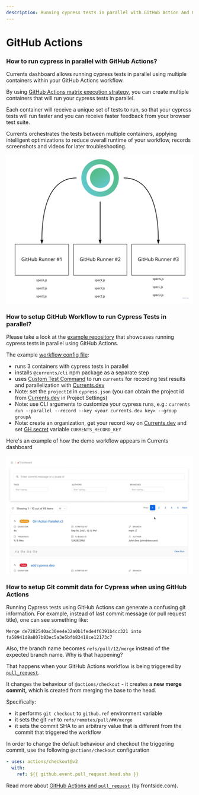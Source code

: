 ```yaml
---
description: Running cypress tests in parallel with GitHub Action and Currents dashboard
---
```


# GitHub Actions

### How to run cypress in parallel with GitHub Actions?

Currents dashboard allows running cypress tests in parallel using multiple containers within your GitHub Actions workflow.

By using [GitHub Actions matrix execution strategy](https://docs.github.com/en/actions/using-workflows/workflow-syntax-for-github-actions#jobsjob\_idstrategymatrix), you can create multiple containers that will run your cypress tests in parallel.

Each container will receive a unique set of tests to run, so that your cypress tests will run faster and you can receive faster feedback from your browser test suite.

Currents orchestrates the tests between multiple containers, applying intelligent optimizations to reduce overall runtime of your workflow, records screenshots and videos for later troubleshooting.

![Cypress Tests Parallelization with Github Actions](<../.gitbook/assets/Cypress-Parallelization-github-actions (1).jpg>)

### How to setup GitHub Workflow to run Cypress Tests in parallel?

Please take a look at the [example repository](https://github.com/currents-dev/gh-actions-example) that showcases running cypress tests in parallel using GitHub Actions.

The example [workflow config file](https://github.com/currents-dev/gh-actions-example/blob/main/.github/workflows/currents.yml):

* runs 3 containers with cypress tests in parallel
* installs `@currents/cli` npm package as a separate step
* uses [Custom Test Command](https://github.com/cypress-io/github-action#custom-test-command) to run `currents` for recording test results and parallelization with [Currents.dev](https://currents.dev)
* Note: set the `projectId` in `cypress.json` (you can obtain the project id from [Currents.dev](https://app.currents.dev) in Project Settings)
* Note: use CLI arguments to customize your cypress runs, e.g.: `currents run --parallel --record --key <your currents.dev key> --group groupA`
* Note: create an organization, get your record key on [Currents.dev](https://app.currents.dev) and set [GH secret](https://docs.github.com/en/actions/reference/encrypted-secrets) variable `CURRENTS_RECORD_KEY`

Here's an example of how the demo workflow appears in Currents dashboard

![Running Cypress tests in parallel - Currents dashboard](../.gitbook/assets/github-actions-cypress-parallel-execution.gif)

### How to setup Git commit data for Cypress when using GitHub Actions

Running Cypress tests using GitHub Actions can generate a confusing git information. For example, instead of last commit message (or pull request title), one can see something like:

```
Merge de7282540ac30ee4e32a0b1fede4f6391b4cc321 into fa58941d8a807b83ec5a3e5bfb83418ce12173c7
```

Also, the branch name becomes `refs/pull/12/merge` instead of the expected branch name. Why is that happening?

That happens when your GitHub Actions workflow is being triggered by [`pull_request`](https://docs.github.com/en/github-ae@latest/actions/using-workflows/events-that-trigger-workflows#pull\_request).&#x20;

It changes the behaviour of `@actions/checkout` - it creates a **new merge commit,** which is created from merging the base to the head.&#x20;

Specifically:

* it performs `git checkout` to `github.ref` environment variable
* it sets the git `ref` to `refs/remotes/pull/##/merge`
* it sets the commit SHA to an arbitrary value that is different from the commit that triggered the workflow

In order to change the default behaviour and checkout the triggering commit, use the following `@actions/checkout` configuration

```yaml
- uses: actions/checkout@v2
  with:
    ref: ${{ github.event.pull_request.head.sha }}
```

Read more about [GitHub Actions and `pull_request`](https://frontside.com/blog/2020-05-26-github-actions-pull\_request/) (by frontside.com).
